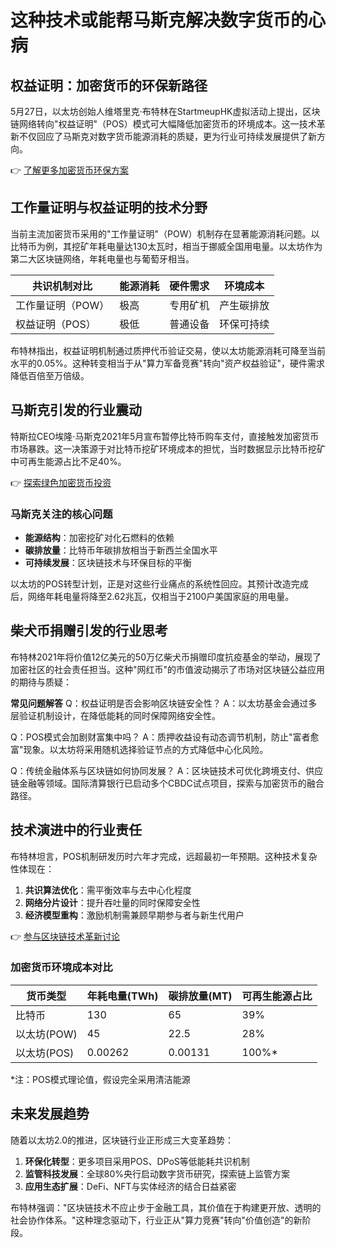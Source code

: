 # 这种技术或能帮马斯克解决数字货币的心病

## 权益证明：加密货币的环保新路径

5月27日，以太坊创始人维塔里克·布特林在StartmeupHK虚拟活动上提出，区块链网络转向"权益证明"（POS）模式可大幅降低加密货币的环境成本。这一技术革新不仅回应了马斯克对数字货币能源消耗的质疑，更为行业可持续发展提供了新方向。

👉 [了解更多加密货币环保方案](https://bit.ly/okx_welcome)

## 工作量证明与权益证明的技术分野

当前主流加密货币采用的"工作量证明"（POW）机制存在显著能源消耗问题。以比特币为例，其挖矿年耗电量达130太瓦时，相当于挪威全国用电量。以太坊作为第二大区块链网络，年耗电量也与葡萄牙相当。

| 共识机制对比       | 能源消耗 | 硬件需求 | 环境成本       |
|-------------------|---------|---------|---------------|
| 工作量证明（POW）  | 极高     | 专用矿机 | 产生碳排放     |
| 权益证明（POS）  | 极低     | 普通设备 | 环保可持续     |

布特林指出，权益证明机制通过质押代币验证交易，使以太坊能源消耗可降至当前水平的0.05%。这种转变相当于从"算力军备竞赛"转向"资产权益验证"，硬件需求降低百倍至万倍级。

## 马斯克引发的行业震动

特斯拉CEO埃隆·马斯克2021年5月宣布暂停比特币购车支付，直接触发加密货币市场暴跌。这一决策源于对比特币挖矿环境成本的担忧，当时数据显示比特币挖矿中可再生能源占比不足40%。

👉 [探索绿色加密货币投资](https://bit.ly/okx_welcome)

### 马斯克关注的核心问题
- **能源结构**：加密挖矿对化石燃料的依赖
- **碳排放量**：比特币年碳排放相当于新西兰全国水平
- **可持续发展**：区块链技术与环保目标的平衡

以太坊的POS转型计划，正是对这些行业痛点的系统性回应。其预计改造完成后，网络年耗电量将降至2.62兆瓦，仅相当于2100户美国家庭的用电量。

## 柴犬币捐赠引发的行业思考

布特林2021年将价值12亿美元的50万亿柴犬币捐赠印度抗疫基金的举动，展现了加密社区的社会责任担当。这种"网红币"的市值波动揭示了市场对区块链公益应用的期待与质疑：

**常见问题解答**
Q：权益证明是否会影响区块链安全性？
A：以太坊基金会通过多层验证机制设计，在降低能耗的同时保障网络安全性。

Q：POS模式会加剧财富集中吗？
A：质押收益设有动态调节机制，防止"富者愈富"现象。以太坊将采用随机选择验证节点的方式降低中心化风险。

Q：传统金融体系与区块链如何协同发展？
A：区块链技术可优化跨境支付、供应链金融等领域。国际清算银行已启动多个CBDC试点项目，探索与加密货币的融合路径。

## 技术演进中的行业责任

布特林坦言，POS机制研发历时六年才完成，远超最初一年预期。这种技术复杂性体现在：
1. **共识算法优化**：需平衡效率与去中心化程度
2. **网络分片设计**：提升吞吐量的同时保障安全性
3. **经济模型重构**：激励机制需兼顾早期参与者与新生代用户

👉 [参与区块链技术革新讨论](https://bit.ly/okx_welcome)

### 加密货币环境成本对比
| 货币类型     | 年耗电量(TWh) | 碳排放量(MT) | 可再生能源占比 |
|------------|-------------|-------------|---------------|
| 比特币      | 130          | 65           | 39%           |
| 以太坊(POW) | 45           | 22.5         | 28%           |
| 以太坊(POS) | 0.00262      | 0.00131      | 100%*         |

*注：POS模式理论值，假设完全采用清洁能源

## 未来发展趋势

随着以太坊2.0的推进，区块链行业正形成三大变革趋势：
1. **环保化转型**：更多项目采用POS、DPoS等低能耗共识机制
2. **监管科技发展**：全球80%央行启动数字货币研究，探索链上监管方案
3. **应用生态扩展**：DeFi、NFT与实体经济的结合日益紧密

布特林强调："区块链技术不应止步于金融工具，其价值在于构建更开放、透明的社会协作体系。"这种理念驱动下，行业正从"算力竞赛"转向"价值创造"的新阶段。